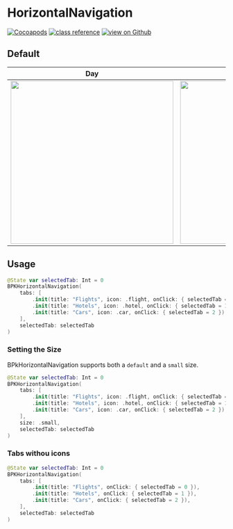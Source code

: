 # HorizontalNavigation

[![Cocoapods](https://img.shields.io/cocoapods/v/Backpack-SwiftUI.svg?style=flat)](hhttps://cocoapods.org/pods/Backpack-SwiftUI)
[![class reference](https://img.shields.io/badge/Class%20reference-iOS-blue)](https://backpack.github.io/ios/versions/latest/swiftui/Structs/BPKBadge.html)
[![view on Github](https://img.shields.io/badge/Source%20code-GitHub-lightgrey)](https://github.com/backpack/ios/tree/main/Backpack-SwiftUI/Badge)

## Default

| Day | Night |
| --- | --- |
| <img src="https://raw.githubusercontent.com/backpack/ios/main/screenshots/iPhone-swiftui_horizontal-navigation___default_lm.png" alt="" width="375" /> | <img src="https://raw.githubusercontent.com/backpack/ios/main/screenshots/iPhone-swiftui_horizontal-navigation___default_dm.png" alt="" width="375" /> |

## Usage

```swift
@State var selectedTab: Int = 0
BPKHorizontalNavigation(
    tabs: [
        .init(title: "Flights", icon: .flight, onClick: { selectedTab = 0 }),
        .init(title: "Hotels", icon: .hotel, onClick: { selectedTab = 1 }),
        .init(title: "Cars", icon: .car, onClick: { selectedTab = 2 }),
    ],
    selectedTab: selectedTab
)
```

### Setting the Size

BPkHorizontalNavigation supports both a `default` and a `small` size.

```swift
@State var selectedTab: Int = 0
BPKHorizontalNavigation(
    tabs: [
        .init(title: "Flights", icon: .flight, onClick: { selectedTab = 0 }),
        .init(title: "Hotels", icon: .hotel, onClick: { selectedTab = 1 }),
        .init(title: "Cars", icon: .car, onClick: { selectedTab = 2 }),
    ],
    size: .small,
    selectedTab: selectedTab
)
```

### Tabs withou icons

```swift
@State var selectedTab: Int = 0
BPKHorizontalNavigation(
    tabs: [
        .init(title: "Flights", onClick: { selectedTab = 0 }),
        .init(title: "Hotels", onClick: { selectedTab = 1 }),
        .init(title: "Cars", onClick: { selectedTab = 2 }),
    ],
    selectedTab: selectedTab
)
```
